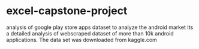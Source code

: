 # excel-capstone-project
analysis of google play store apps dataset to analyze the android market
Its a detailed analysis of webscraped dataset of more than 10k android applications.
The data set was downloaded from kaggle.com
